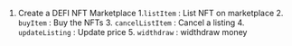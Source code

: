 1. Create a DEFI NFT Marketplace
    1.`listItem` : List NFT on marketplace
    2. `buyItem` : Buy the NFTs
    3. `cancelListItem` : Cancel a listing 
    4. `updateListing` : Update price
    5. `widthdraw` : widthdraw money
     